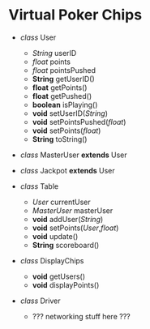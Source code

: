 Virtual Poker Chips
======

* _class_ User
  * _String_ userID
  * _float_ points
  * _float_ pointsPushed
  * **String** getUserID()
  * **float** getPoints()
  * **float** getPushed()
  * **boolean** isPlaying()
  * **void** setUserID(_String_)
  * **void** setPointsPushed(_float_)
  * **void** setPoints(_float_)
  * **String** toString()

* _class_ MasterUser **extends** User

* _class_ Jackpot **extends** User

* _class_ Table
  * _User_ currentUser
  * _MasterUser_ masterUser
  * **void** addUser(_String_)
  * **void** setPoints(_User_,_float_)
  * **void** update()
  * **String** scoreboard()

* _class_ DisplayChips
  * **void** getUsers()
  * **void** displayPoints()

* _class_ Driver
  * ??? networking stuff here ???